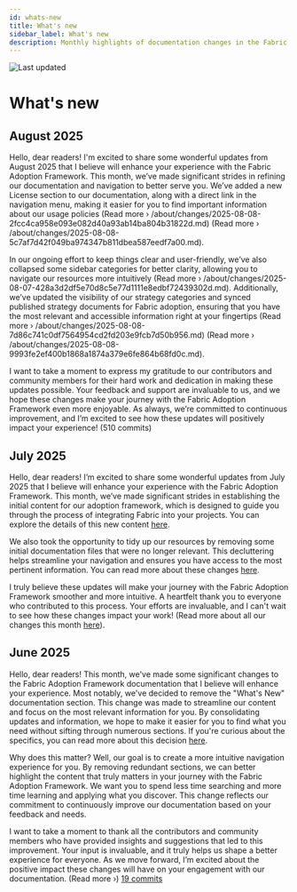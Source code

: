 ```yaml
---
id: whats-new
title: What's new
sidebar_label: What's new
description: Monthly highlights of documentation changes in the Fabric Adoption Framework.
---
```


![Last updated](https://img.shields.io/badge/last%20updated-"2025--08--08-brightgreen)

# What's new

## August 2025

Hello, dear readers! I'm excited to share some wonderful updates from August 2025 that I believe will enhance your experience with the Fabric Adoption Framework. This month, we’ve made significant strides in refining our documentation and navigation to better serve you. We’ve added a new License section to our documentation, along with a direct link in the navigation menu, making it easier for you to find important information about our usage policies (Read more › /about/changes/2025-08-08-2fcc4ca958e093e082d40a93ab14ba804b31822d.md) (Read more › /about/changes/2025-08-08-5c7af7d42f049ba974347b811dbea587eedf7a00.md). 

In our ongoing effort to keep things clear and user-friendly, we’ve also collapsed some sidebar categories for better clarity, allowing you to navigate our resources more intuitively (Read more › /about/changes/2025-08-07-428a3d2df5e70d8c5e77d1111e8edbf72439302d.md). Additionally, we’ve updated the visibility of our strategy categories and synced published strategy documents for Fabric adoption, ensuring that you have the most relevant and accessible information right at your fingertips (Read more › /about/changes/2025-08-08-7d86c741c0df7564954cd2fd203e9fcb7d50b956.md) (Read more › /about/changes/2025-08-08-9993fe2ef400b1868a1874a379e6fe864b68fd0c.md).

I want to take a moment to express my gratitude to our contributors and community members for their hard work and dedication in making these updates possible. Your feedback and support are invaluable to us, and we hope these changes make your journey with the Fabric Adoption Framework even more enjoyable. As always, we’re committed to continuous improvement, and I’m excited to see how these updates will positively impact your experience! (510 commits)

## July 2025

Hello, dear readers! I’m excited to share some wonderful updates from July 2025 that I believe will enhance your experience with the Fabric Adoption Framework. This month, we’ve made significant strides in establishing the initial content for our adoption framework, which is designed to guide you through the process of integrating Fabric into your projects. You can explore the details of this new content [here](https://fabricadoptionframework.com/about/changes/2025-07-20-b6ea8bd71edcd6fcab2d774df9ea7b7b415bcbc2.md). 

We also took the opportunity to tidy up our resources by removing some initial documentation files that were no longer relevant. This decluttering helps streamline your navigation and ensures you have access to the most pertinent information. You can read more about these changes [here](https://fabricadoptionframework.com/about/changes/2025-07-20-3948fa7bc9ab671af8690e6527e831adebbec1dc.md). 

I truly believe these updates will make your journey with the Fabric Adoption Framework smoother and more intuitive. A heartfelt thank you to everyone who contributed to this process. Your efforts are invaluable, and I can't wait to see how these changes impact your work! (Read more about all our changes this month [here](https://github.com/TheTrustedAdvisor/FabricAdoptionFramework/commits/main?since=2025-07-01&until=2025-07-31)).

## June 2025

Hello, dear readers! This month, we've made some significant changes to the Fabric Adoption Framework documentation that I believe will enhance your experience. Most notably, we've decided to remove the "What's New" documentation section. This change was made to streamline our content and focus on the most relevant information for you. By consolidating updates and information, we hope to make it easier for you to find what you need without sifting through numerous sections. If you're curious about the specifics, you can read more about this decision [here](https://fabricadoptionframework.com/about/changes/2025-06-03-5a7d4f72ccbbd73c700b77c1b485216d1e29c0ea.md).

Why does this matter? Well, our goal is to create a more intuitive navigation experience for you. By removing redundant sections, we can better highlight the content that truly matters in your journey with the Fabric Adoption Framework. We want you to spend less time searching and more time learning and applying what you discover. This change reflects our commitment to continuously improve our documentation based on your feedback and needs.

I want to take a moment to thank all the contributors and community members who have provided insights and suggestions that led to this improvement. Your input is invaluable, and it truly helps us shape a better experience for everyone. As we move forward, I’m excited about the positive impact these changes will have on your engagement with our documentation. (Read more ›) [19 commits](https://github.com/TheTrustedAdvisor/FabricAdoptionFramework/commits/main?since=2025-06-01&until=2025-06-30)
